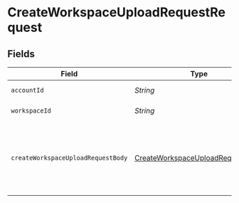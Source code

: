 # CreateWorkspaceUploadRequestRequest


## Fields

| Field                                                                                           | Type                                                                                            | Required                                                                                        | Description                                                                                     |
| ----------------------------------------------------------------------------------------------- | ----------------------------------------------------------------------------------------------- | ----------------------------------------------------------------------------------------------- | ----------------------------------------------------------------------------------------------- |
| `accountId`                                                                                     | *String*                                                                                        | :heavy_check_mark:                                                                              | The ID of the account                                                                           |
| `workspaceId`                                                                                   | *String*                                                                                        | :heavy_check_mark:                                                                              | The ID of the workspace                                                                         |
| `createWorkspaceUploadRequestBody`                                                              | [CreateWorkspaceUploadRequestBody](../../models/components/CreateWorkspaceUploadRequestBody.md) | :heavy_check_mark:                                                                              | The upload request details including name, description, assignments, and status                 |